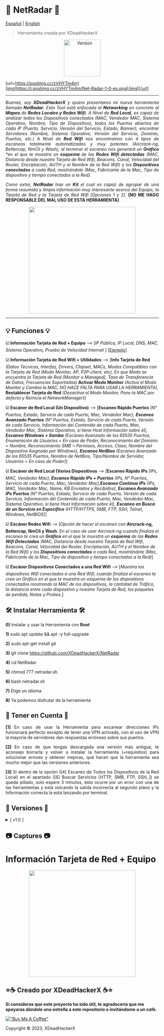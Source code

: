 # 🔭 NetRadar 🔭

[Español](https://github.com/XDeadHackerX/NetRadar/blob/main/README.md) | [English](https://github.com/XDeadHackerX/NetRadar/blob/main/README-English.md)

> Herramienta creada por XDeadHackerX

<p align="center"><img width="120px" alt="Version" src="https://img.shields.io/badge/version-1.0-white.svg?style=for-the-badge"/></p>

[url=https://postimg.cc/zVHYTm4m][img]https://i.postimg.cc/zVHYTm4m/Net-Radar-1-0-es.png[/img][/url]

---

<p align="justify"><i>Buenas, soy <strong>XDeadHackerX</strong> y quiero presentaros mi nueva herramienta llamada <strong>NetRadar.</strong> Esta Tool está enfocada al <strong>Networking</strong> en concreto al <strong>Mapeo</strong> de <strong>Redes Locales y Redes Wifi.</strong> A Nivel de <strong>Red Local,</strong> es capaz de analizar todos los Dispositivos conectados (MAC, Vendedor MAC, Sistema Operativo, Nombre, Tipo de Dispositivo), todos los Puertos abiertos de cada IP (Puerto, Servicio, Versión del Servicio, Estado, Banner), encontrar Servidores (Nombre, Sistema Operativo, Versión del Servicio, Dominio, Puertos, etc.) A Nivel de <strong>Red Wifi</strong> nos encontramos con 4 tipos de escaneos totalmente automatizados y muy potentes (Aircrack-ng, Bettercap, NmCli y Wash), al terminar el escaneo nos generará un <strong>Gráfico</strong> *en el que te muestra un <strong>esquema</strong> de las <strong>Redes Wifi detectadas</strong> (MAC, Distancia desde nuestra Tarjeta de Red Wifi, Beacons, Canal, Velocidad del Router, Encriptación, AUTH y el Nombre de la Red Wifi) y los <strong>Dispositivos conectados</strong> a cada Red, mostrándote (Mac, Fabricante de la Mac, Tipo de dispositivo y tiempo conectados a la Red).</i></p>

<p align="justify"><i>Como extra, <strong>NetRadar</strong> trae un <strong>Kit</strong> el cual es capaz de agrupar de una forma resumida y limpia información muy interesante acerca del Equipo, la Tarjeta de Red y la Tarjeta de Red Wifi [Opciones 1 y 2].</i> <strong>[NO ME HAGO RESPONSABLE DEL MAL USO DE ESTA HERRAMIENTA]</strong></p>

<p align="center"><img src=https://i.postimg.cc/D0Vbpjfg/wifi1.gif width="350px"/></p>

---

## 💡 Funciones 💡

:ballot_box_with_check: **Información Tarjeta de Red + Equipo** --> [*IP Pública, IP Local, DNS, MAC, Sistema Operativo, Prueba de Velocidad Internet* ] [[Ejemplo]](#punto1)

:ballot_box_with_check: **Información Tarjeta de Red Wifi + Utilidades** --> [**Info Tarjeta de Red** *(Datos Técnicos, Interfaz, Drivers, Chipset, MACs, Modos Compatibles con la Tarjeta de Red (Modo Monitor, AP, P2P-client, etc), En que Modo se encuentra la Tarjeta de Red (Monitor o Managed), Tasa de Transferencia de Datos, Frecuencias Soportadas*) **Activar Modo Monitor** *(Activa el Modo Monitor y Cambia la MAC, NO HACE FALTA PARA USAR LA HERRAMIENTA),* **Restablecer Tarjeta de Red** *(Desactiva el Modo Monitor, Pone la MAC por defecto y Reinicia el NetworkManager)*]

:ballot_box_with_check: **Escáner de Red Local (Un Dispositivo)** --> [**Escaneo Rápido Puertos** *(N° Puertos, Estado, Servicio de cada Puerto, Mac, Vendedor Mac), **Escaneo Avanzado Puertos** (N° Puertos, Estado, Servicio de cada Puerto, Versión de cada Servicio, Información del Contenido de cada Puerto, Mac, Vendedor Mac, Sistema Operativo, si tiene Host Información sobre él), **Escaneo Windows + Samba** (Escaneo Avanzado de los 65535 Puertos, Enumeración de Usuarios = En caso de Poder, Reconocimiento del Dominio = Nombre, Reconocimiento SMB = Permisos, Acceso, Clase, Nombre del Dispositivo Asignado por Windows), **Escaneo NetBios** (Escaneo Avanzado de los 65535 Puertos, Nombre de NetBios, Tipo/Nombre de Servidor, Usuarios = En caso de Poder)*]

:ballot_box_with_check: **Escáner de Red Local (Varios Dispositivos** --> [**Escaneo Rápido IPs** *(IPs, MAC, Vendedor Mac), **Escaneo Rápido IPs + Puertos** (IPs, N° Puertos, Servicio de cada Puerto, Mac, Vendedor Mac),**Escaneo Continuo IPs** (IPs, MAC, Vendedor Mac, Name, KB Enviados y Recibidos), **Escaneo Avanzado IPs Puertos** (N° Puertos, Estado, Servicio de cada Puerto, Versión de cada Servicio, Información del Contenido de cada Puerto, Mac, Vendedor Mac, Sistema Operativo, si tiene Host Información sobre él), **Escaneo en Busca de un Servicio en Específico** (HTTP/HTTPS, SMB, FTP, SSH, Telnet, Windows, NetBIOS)*]

:ballot_box_with_check: **Escáner Redes Wifi** --> [*Opción de hacer el escaneo con* **Aircrack-ng, Bettercap, NmCli y Wash**. *En el caso de usar Aircrack-ng cuando finaliza el escaneo te crea un **Gráfico** en el que te muestra un **esquema** de las **Redes Wifi Detectadas** (MAC, Distancia desde nuestra Tarjeta de Red Wifi, Beacons, Canal, Velocidad del Router, Encriptación, AUTH y el Nombre de la Red Wifi) y los **Dispositivos conectados** a cada Red, mostrándote (Mac, Fabricante de la Mac, Tipo de dispositivo y tiempo conectados a la Red)*]

:ballot_box_with_check: **Escáner Dispositivos Conectados a una Red Wifi** --> [*Muestra los dispositivos Wifi conectados a una Red Wifi, cuando finaliza el escaneo te crea un Gráfico en el que te muestra un esquema de los dispositivos conectados mostrando la MAC de los dispositivos, la cantidad de Tráfico, la distancia entre cada dispositivo y nuestra Tarjeta de Red, los paquetes de perdida, Notas y Probes.*]

## 🛠 Instalar Herramienta 🛠

**0)** Instalar y usar la Herramienta con **Root**

**1)** sudo apt update && apt -y full-upgrade

**2)** sudo apt-get install git

**3)** git clone https://github.com/XDeadHackerX/NetRadar

**4)** cd NetRadar

**5)** chmod 777 netradar.sh

**6)** bash netradar.sh

**7)** Elige un idioma

**8)** Ya podemos disfrutar de la herramienta

## 🎲 Tener en Cuenta 🎲

<p align="justify"><strong>[1]</strong> En caso de usar la Herramienta para escanear direcciones IPs funcionará perfecto excepto de tener una VPN activada, con el uso de VPN la mayoría de servidores dan respuestas erróneas sobre sus puertos.</p>

<p align="justify"><strong>[2]</strong> En caso de que tengas descargada una versión más antigua, te aconsejo borrarla y volver a instalar la herramienta (+requisitos) para solucionar errores y obtener mejoras, que hacen que la herramienta sea mucho mejor que las versiones anteriores.</p>

<p align="justify"><strong>[3]</strong> Si dentro de la opción ([4] Escaneo de Todos los Dispositivos de la Red Local) en el apartado ([6] Buscar Servicios [HTTP, SMB, FTP, SSH,.]) se queda pillado, solo espere 3 minutos, esto ocurre por un error con una de las herramientas y está volcando la salida incorrecta al segundo plano y la Información correcta la está lanzando por terminal.</p>

## 🔎 Versiones 🔎

<details>
  <summary>[ v1.0 ]</summary>
  <p align="justify">[#] Versión Original.</p>
</details>

## 📷 Captures 📷

# Información Tarjeta de Red + Equipo <a name="punto1"></a>
<p align="center"><img src=https://i.postimg.cc/XYGCX8nM/Net-Radar-1-0-es-Ejem-1.png width="350px"/></p>

## ⭐☕ Creado por XDeadHackerX ☕⭐

**Si consideras que este proyecto ha sido útil, te agradecería que me apoyaras dándole una estrella a este repositorio o invitándome a un café.**

[!["Buy Me A Coffee"](https://www.buymeacoffee.com/assets/img/custom_images/orange_img.png)](https://www.buymeacoffee.com/XDeadHackerX)

Copyright © 2023, XDeadHackerX
